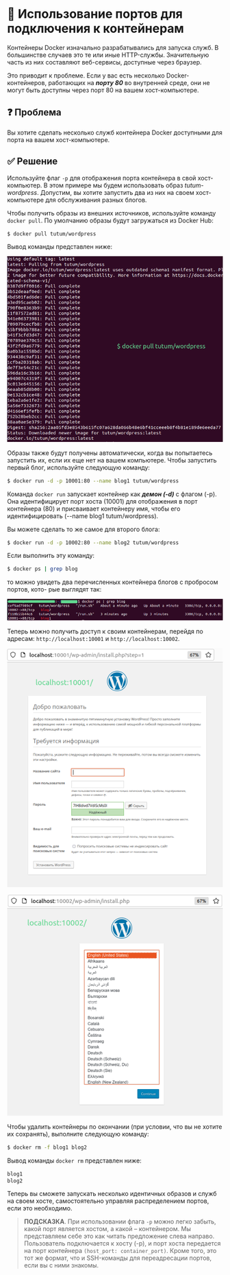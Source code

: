 # 🔖 Использование портов для подключения к контейнерам
Контейнеры Docker изначально разрабатывались для запуска служб.
В большинстве случаев это те или иные HTTP-службы. Значительную часть из
них составляют веб-сервисы, доступные через браузер.

Это приводит к проблеме. Если у вас есть несколько Docker-контейнеров, работающих 
на _**порту 80**_ во внутренней среде, они не могут быть
доступны через порт 80 на вашем хост-компьютере.

## ❓ Проблема
Вы хотите сделать несколько служб контейнера Docker доступными
для порта на вашем хост-компьютере.

## ✅ Решение 
Используйте флаг `-p` для отображения порта контейнера в свой хост-компьютер.
В этом примере мы будем использовать образ _tutum-wordpress_. Допустим,
вы хотите запустить два из них на своем хост-компьютере для обслуживания
разных блогов.

Чтобы получить образы из внешних источников, используйте 
команду `docker pull`. По умолчанию образы будут загружаться из Docker Hub:
```bash
$ docker pull tutum/wordpress
```
Вывод команды представлен ниже:

![Получение образов](img/method_6/dockerPull.png)

Образы также будут получены автоматически, когда вы попытаетесь запустить их, если их еще нет на вашем компьютере.
Чтобы запустить первый блог, используйте следующую команду:
```bash
$ docker run -d -p 10001:80 --name blog1 tutum/wordpress
```
Команда `docker run` запускает контейнер как **_демон (-d)_** с флагом (-p). Она
идентифицирует порт хоста (10001) для отображения в порт контейнера (80)
и присваивает контейнеру имя, чтобы его идентифицировать (--name blog1
tutum/wordpress).

Вы можете сделать то же самое для второго блога:
```bash
$ docker run -d -p 10002:80 --name blog2 tutum/wordpress
```

Если выполнить эту команду:
```bash
$ docker ps | grep blog
```
то можно увидеть два перечисленных контейнера блогов с пробросом портов, кото-
рые выглядят так:

![Контейнеры с пробосом портов](img/method_6/portForwarding.png)

Теперь можно получить доступ к своим контейнерам, перейдя по адресам:
`http://localhost:10001` и `http://localhost:10002`.

![localhost:10001](img/method_6/localhost10001.png)

![localhost:10002](img/method_6/localhost10002.png)

Чтобы удалить контейнеры по окончании (при условии, что вы не хотите
их сохранять), выполните следующую команду:
```bash
$ docker rm -f blog1 blog2
```
Вывод команды `docker rm` представлен ниже:
```text
blog1
blog2
```
Теперь вы сможете запускать несколько идентичных образов и служб на своем хосте, самостоятельно управляя распределением портов, если это необходимо.

> **ПОДСКАЗКА**. При использовании флага `-p` можно легко забыть, какой порт является хостом, 
> а какой – контейнером. Мы представляем себе это как читать предложение слева направо. Пользователь 
> подключается к хосту (-p), и порт хоста передается на порт контейнера `(host_port: container_port)`. 
> Кроме того, это тот же формат, что и SSH-команды для переадресации портов, если вы с ними знакомы.

